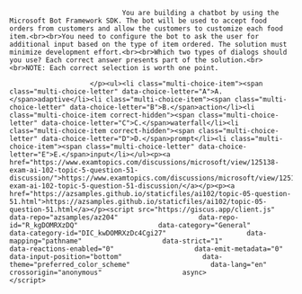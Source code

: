 <p class="card-text">
							
								You are building a chatbot by using the Microsoft Bot Framework SDK. The bot will be used to accept food orders from customers and allow the customers to customize each food item.<br><br>You need to configure the bot to ask the user for additional input based on the type of item ordered. The solution must minimize development effort.<br><br>Which two types of dialogs should you use? Each correct answer presents part of the solution.<br><br>NOTE: Each correct selection is worth one point.
							
						</p><ul><li class="multi-choice-item"><span class="multi-choice-letter" data-choice-letter="A">A.</span>adaptive</li><li class="multi-choice-item"><span class="multi-choice-letter" data-choice-letter="B">B.</span>action</li><li class="multi-choice-item correct-hidden"><span class="multi-choice-letter" data-choice-letter="C">C.</span>waterfall</li><li class="multi-choice-item correct-hidden"><span class="multi-choice-letter" data-choice-letter="D">D.</span>prompt</li><li class="multi-choice-item"><span class="multi-choice-letter" data-choice-letter="E">E.</span>input</li></ul><p><a href="https://www.examtopics.com/discussions/microsoft/view/125138-exam-ai-102-topic-5-question-51-discussion/">https://www.examtopics.com/discussions/microsoft/view/125138-exam-ai-102-topic-5-question-51-discussion/</a></p><p><a href="https://azsamples.github.io/staticfiles/ai102/topic-05-question-51.html">https://azsamples.github.io/staticfiles/ai102/topic-05-question-51.html</a></p><script src="https://giscus.app/client.js"                    data-repo="azsamples/az204"                    data-repo-id="R_kgDOMRXzDQ"                    data-category="General"                    data-category-id="DIC_kwDOMRXzDc4Cgi27"                    data-mapping="pathname"                    data-strict="1"                    data-reactions-enabled="0"                    data-emit-metadata="0"                    data-input-position="bottom"                    data-theme="preferred_color_scheme"                    data-lang="en"                    crossorigin="anonymous"                    async>                    </script>